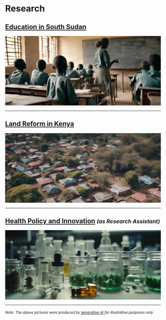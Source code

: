 # Research #

## [Education in South Sudan](/pages/education-south-sudan) ##
<a href="https://njwsn.github.io/pages/education-south-sudan"> <img src="assets/images/education-ss-sd-1344-600.png?raw=true"/> </a>

---

## [Land Reform in Kenya](/pages/land-reform-kenya) ##
<a href="https://njwsn.github.io/pages/land-reform-kenya"> <img src="assets/images/land-reform-kenya-sd-1344-600.png?raw=true"/> </a>

---

## [Health Policy and Innovation](/pages/health-policy-innovation) <small><i>(as Research Assistant)</i></small> ##
<a href="https://njwsn.github.io/pages/health-policy-innovation"> <img src="assets/images/drugs-procurement-sd-1344-600.png?raw=true"/> </a>

---
<small><i>Note: The above pictures were produced by <a href="https://beta.dreamstudio.ai/generate">generative AI</a> for illustrative purposes only.</i></small>
